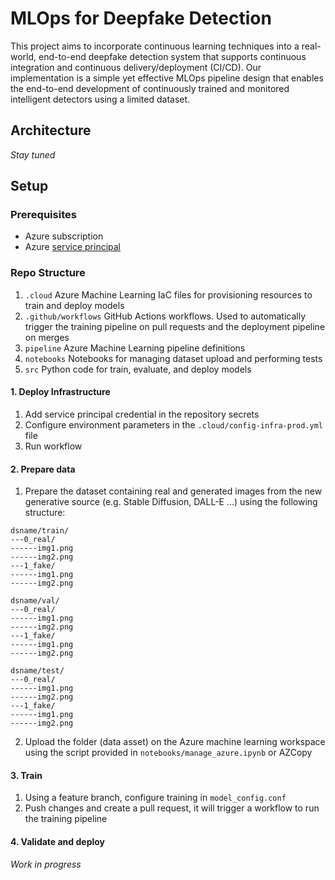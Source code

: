 # MLOps for Deepfake Detection

This project aims to incorporate continuous learning techniques into a real-world, end-to-end deepfake detection system that supports continuous integration and continuous delivery/deployment (CI/CD). Our implementation is a simple yet effective MLOps pipeline design that enables the end-to-end development of continuously trained and monitored intelligent detectors using a limited dataset.

## Architecture

*Stay tuned*

## Setup

### Prerequisites

- Azure subscription
- Azure [service principal](https://learn.microsoft.com/en-us/powershell/azure/create-azure-service-principal-azureps?view=azps-11.3.0)

### Repo Structure

1. `.cloud` Azure Machine Learning IaC files for provisioning resources to train and deploy models
2. `.github/workflows` GitHub Actions workflows. Used to automatically trigger the training pipeline on pull requests and the deployment pipeline on merges
3. `pipeline` Azure Machine Learning pipeline definitions
4. `notebooks` Notebooks for managing dataset upload and performing tests
5. `src` Python code for train, evaluate, and deploy models

#### 1. Deploy Infrastructure

1. Add service principal credential in the repository secrets
2. Configure environment parameters in the `.cloud/config-infra-prod.yml` file
3. Run workflow

#### 2. Prepare data

1. Prepare the dataset containing real and generated images from the new generative source (e.g. Stable Diffusion, DALL-E ...) using the following structure:

```
dsname/train/
---0_real/
------img1.png
------img2.png
---1_fake/
------img1.png
------img2.png

dsname/val/
---0_real/
------img1.png
------img2.png
---1_fake/
------img1.png
------img2.png

dsname/test/
---0_real/
------img1.png
------img2.png
---1_fake/
------img1.png
------img2.png
```

2. Upload the folder (data asset) on the Azure machine learning workspace using the script provided in `notebooks/manage_azure.ipynb` or AZCopy

#### 3. Train

1. Using a feature branch, configure training in `model_config.conf`
2. Push changes and create a pull request, it will trigger a workflow to run the training pipeline

#### 4. Validate and deploy

*Work in progress*
